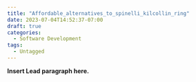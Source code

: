 ```yaml
---
title: "Affordable_alternatives_to_spinelli_kilcollin_ring"
date: 2023-07-04T14:52:37-07:00
draft: true
categories:
  - Software Development
tags:
  - Untagged
---
```


**Insert Lead paragraph here.**